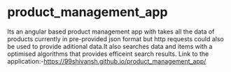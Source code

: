 # product_management_app
Its an angular based product management app with takes all the data of products currently in  pre-provided json format but  http requests could also be used to provide aditional data.It also searches data and items with a optimised algorithms that provides efficeint search results.
Link to the application:-https://99shivansh.github.io/product_management_app/
